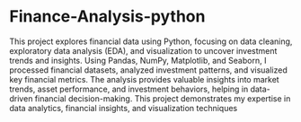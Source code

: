 # Finance-Analysis-python
This project explores financial data using Python, focusing on data cleaning, exploratory data analysis (EDA), and visualization to uncover investment trends and insights. Using Pandas, NumPy, Matplotlib, and Seaborn, I processed financial datasets, analyzed investment patterns, and visualized key financial metrics. The analysis provides valuable insights into market trends, asset performance, and investment behaviors, helping in data-driven financial decision-making. This project demonstrates my expertise in data analytics, financial insights, and visualization techniques
